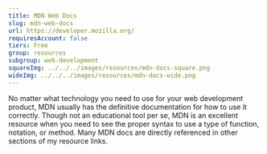 ```yaml
---
title: MDN Web Docs
slug: mdn-web-docs
url: https://developer.mozilla.org/
requiresAccount: false
tiers: Free
group: resources
subgroup: web-development
squareImg: ../../../images/resources/mdn-docs-square.png
wideImg: ../../../images/resources/mdn-docs-wide.png
---
```


No matter what technology you need to use for your web development product, MDN usually has the definitive documentation for how to use it correctly.  Though not an educational tool per se, MDN is an excellent resource when you need to see the proper syntax to use a type of function, notation, or method.  Many MDN docs are directly referenced in other sections of my resource links.